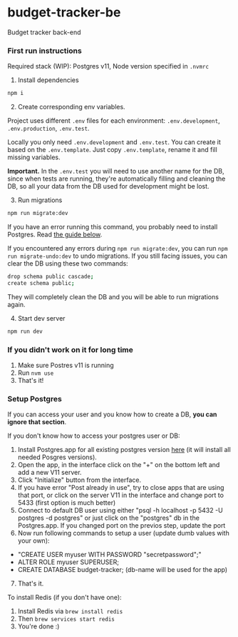 # budget-tracker-be
Budget tracker back-end

### First run instructions

Required stack (WIP): Postgres v11, Node version specified in `.nvmrc`

1. Install dependencies
```sh
npm i
```

2. Create corresponding env variables.

Project uses different `.env` files for each environment: `.env.development`,
`.env.production`, `.env.test`.

Locally you only need `.env.development` and `.env.test`.
You can create it based on the `.env.template`. Just copy `.env.template`, rename it and fill missing
variables.

**Important.** In the `.env.test` you will need to use another name for the DB,
since when tests are running, they're automatically filling and cleaning the DB,
so all your data from the DB used for development might be lost.

3. Run migrations
```sh
npm run migrate:dev
```
If you have an error running this command, you probably need to install Postgres. Read [the guide below](#setup-postgres).

If you encountered any errors during `npm run migrate:dev`, you can run
`npm run migrate-undo:dev` to undo migrations. If you still facing issues, you
can clear the DB using these two commands:

```sh
drop schema public cascade;
create schema public;
```

They will completely clean the DB and you will be able to run migrations again.

4. Start dev server

```sh
npm run dev
```

### If you didn't work on it for long time

1. Make sure Postres v11 is running
2. Run `nvm use`
3. That's it!

### Setup Postgres

If you can access your user and you know how to create a DB, **you can ignore that section**.

If you don't know how to access your postgres user or DB:
1. Install Postgres.app for all existing postgres version [here](https://postgresapp.com/downloads.html) (it will install all needed Posgres versions).
2. Open the app, in the interface click on the "+" on the bottom left and add a new V11 server.
3. Click "Initialize" button from the interface.
4. If you have error "Post already in use", try to close apps that are using that port, or click on the server V11 in the interface and change port to 5433 (first option is much better)
5. Connect to default DB user using either "psql -h localhost -p 5432 -U postgres -d postgres" or just click on the "postgres" db in the Postgres.app. If you changed port on the previos step, update the port
6. Now run following commands to setup a user (update dumb values with your own):
  - "CREATE USER myuser WITH PASSWORD "secretpassword";"
  - ALTER ROLE myuser SUPERUSER;
  - CREATE DATABASE budget-tracker; (db-name will be used for the app)
7. That's it.

To install Redis (if you don't have one):
1. Install Redis via `brew install redis`
2. Then `brew services start redis`
3. You're done :)
